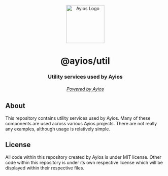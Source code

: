 <p align="center">
  <img src="https://logo.ayios.xyz/" alt="Ayios Logo" width="120"/>
</p>

<h1 align="center">@ayios/util</h1>
<h3 align="center"><b>Utility services used by Ayios</b></h3>
<h6 align="center">
    <a href="https://ayios.xyz/open-source">Powered by Ayios</a>
</h6>

## About
This repository contains utility services used by Ayios. Many of these components are used across various Ayios projects. There are not really any examples, although usage is relatively simple.

## License
All code within this repository created by Ayios is under MIT license. Other code within this repository is under its own respective license which will be displayed within their respective files.
